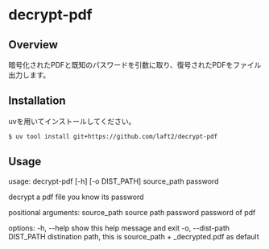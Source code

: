 # decrypt-pdf
## Overview
暗号化されたPDFと既知のパスワードを引数に取り、復号されたPDFをファイル出力します。

## Installation
uvを用いてインストールしてください。
```sh
$ uv tool install git+https://github.com/laft2/decrypt-pdf
```

## Usage
usage: decrypt-pdf [-h] [-o DIST_PATH] source_path password

decrypt a pdf file you know its password

positional arguments:
  source_path           source path
  password              password of pdf

options:
  -h, --help            show this help message and exit
  -o, --dist-path DIST_PATH
                        distination path, this is source_path + _decrypted.pdf as default
